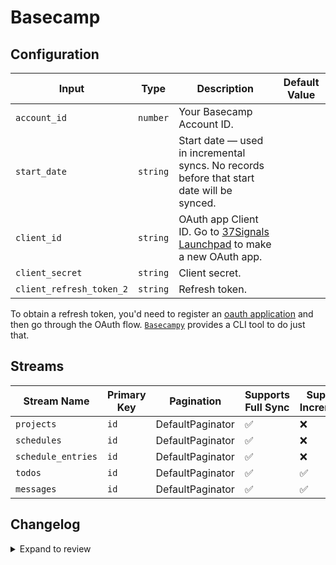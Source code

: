 # Basecamp

## Configuration

| Input | Type | Description | Default Value |
|-------|------|-------------|---------------|
| `account_id` | `number` | Your Basecamp Account ID.  |  |
| `start_date` | `string` | Start date — used in incremental syncs. No records before that start date will be synced.  |  |
| `client_id` | `string` | OAuth app Client ID. Go to [37Signals Launchpad](https://launchpad.37signals.com/integrations) to make a new OAuth app.  |  |
| `client_secret` | `string` | Client secret.  |  |
| `client_refresh_token_2` | `string` | Refresh token.  |  |

To obtain a refresh token, you'd need to register an [oauth application](https://launchpad.37signals.com/integrations) and then go through the OAuth flow. [`Basecampy`](https://github.com/phistrom/basecampy3) provides a CLI tool to do just that.

## Streams

| Stream Name | Primary Key | Pagination | Supports Full Sync | Supports Incremental |
|-------------|-------------|------------|---------------------|----------------------|
| `projects` | `id` | DefaultPaginator | ✅ |  ❌  |
| `schedules` | `id` | DefaultPaginator | ✅ |  ❌  |
| `schedule_entries` | `id` | DefaultPaginator | ✅ |  ❌  |
| `todos` | `id` | DefaultPaginator | ✅ |  ✅  |
| `messages` | `id` | DefaultPaginator | ✅ |  ✅  |


## Changelog

<details>
  <summary>Expand to review</summary>

| Version | Date | Pull Request | Subject |
|---------|------|--------------|---------|
| 0.0.17 | 2025-07-12 | [63042](https://github.com/airbytehq/airbyte/pull/63042) | Update dependencies |
| 0.0.16 | 2025-06-28 | [62136](https://github.com/airbytehq/airbyte/pull/62136) | Update dependencies |
| 0.0.15 | 2025-06-15 | [61088](https://github.com/airbytehq/airbyte/pull/61088) | Update dependencies |
| 0.0.14 | 2025-05-24 | [60678](https://github.com/airbytehq/airbyte/pull/60678) | Update dependencies |
| 0.0.13 | 2025-05-10 | [59871](https://github.com/airbytehq/airbyte/pull/59871) | Update dependencies |
| 0.0.12 | 2025-05-03 | [59362](https://github.com/airbytehq/airbyte/pull/59362) | Update dependencies |
| 0.0.11 | 2025-04-26 | [58726](https://github.com/airbytehq/airbyte/pull/58726) | Update dependencies |
| 0.0.10 | 2025-04-19 | [58254](https://github.com/airbytehq/airbyte/pull/58254) | Update dependencies |
| 0.0.9 | 2025-04-12 | [57606](https://github.com/airbytehq/airbyte/pull/57606) | Update dependencies |
| 0.0.8 | 2025-04-05 | [57157](https://github.com/airbytehq/airbyte/pull/57157) | Update dependencies |
| 0.0.7 | 2025-03-29 | [56608](https://github.com/airbytehq/airbyte/pull/56608) | Update dependencies |
| 0.0.6 | 2025-03-22 | [56114](https://github.com/airbytehq/airbyte/pull/56114) | Update dependencies |
| 0.0.5 | 2025-03-08 | [54863](https://github.com/airbytehq/airbyte/pull/54863) | Update dependencies |
| 0.0.4 | 2025-02-22 | [54222](https://github.com/airbytehq/airbyte/pull/54222) | Update dependencies |
| 0.0.3 | 2025-02-15 | [47905](https://github.com/airbytehq/airbyte/pull/47905) | Update dependencies |
| 0.0.2 | 2024-10-09 | [46660](https://github.com/airbytehq/airbyte/pull/46660) | Update dependencies |
| 0.0.1 | 2024-08-12 | | Initial release by natikgadzhi via Connector Builder |

</details>
